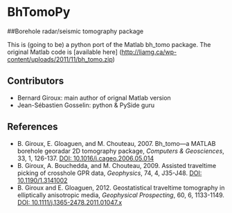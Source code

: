 # BhTomoPy
##Borehole radar/seismic tomography package

This is (going to be) a python port of the Matlab bh_tomo package.  The original Matlab code is [available here] (http://liamg.ca/wp-content/uploads/2011/11/bh_tomo.zip)

## Contributors
- Bernard Giroux: main author of orignal Matlab version
- Jean-Sébastien Gosselin: python & PySide guru

## References

- B. Giroux, E. Gloaguen, and M. Chouteau, 2007. Bh_tomo—a MATLAB borehole georadar 2D tomography package, _Computers & Geosciences_, 33, 1, 126-137. [DOI: 10.1016/j.cageo.2006.05.014](http://www.sciencedirect.com/science/article/pii/S0098300406001026)
- B. Giroux, A. Bouchedda, and M. Chouteau, 2009. Assisted traveltime picking of crosshole GPR data, _Geophysics_, 74, 4, J35-J48. [DOI: 10.1190/1.3141002](http://geophysics.geoscienceworld.org/content/74/4/J35.abstract)
- B. Giroux and E. Gloaguen, 2012. Geostatistical traveltime tomography in elliptically anisotropic media, _Geophysical Prospecting_, 60, 6, 1133-1149. [DOI: 10.1111/j.1365-2478.2011.01047.x](http://onlinelibrary.wiley.com/doi/10.1111/j.1365-2478.2011.01047.x/abstract)
